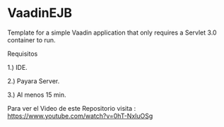 VaadinEJB
==============

Template for a simple Vaadin application that only requires a Servlet 3.0 container to run.


Requisitos 

1.) IDE.

2.) Payara Server.

3.) Al menos 15 min.

Para ver el Video de este Repositorio visita : https://www.youtube.com/watch?v=0hT-NxluOSg





